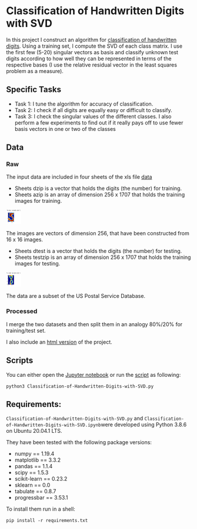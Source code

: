 # Classification of Handwritten Digits with SVD

In this project I construct an algorithm for [classification of handwritten digits](Classification-of-Handwritten-Digits-with-SVD.ipynb). Using a training set, I compute the SVD of each class matrix. I use the first few (5-20) singular vectors as basis and classify unknown test digits according to how well they can be represented in terms of the respective bases (I use the relative residual vector in the least squares problem as a measure).

## Specific Tasks

* Task 1: I tune the algorithm for accuracy of classification. 
* Task 2: I check if all digits are equally easy or difficult to classify. 
* Task 3: I check the singular values of the different classes. I also perform a few experiments to find out if it really pays off to use fewer basis vectors in one or two of the classes

## Data

### Raw 

The input data are included in four sheets of the xls file [data](data.xlsx)

* Sheets dzip is a vector that holds the digits (the number) for training.
* Sheets azip is an array of dimension 256 x 1707 that holds the training images for training.

<img src="five_training.png" alt="Plot of the 2nd image from the training set" style="height: 40px; width:40px;"/>

The images are vectors of dimension 256, that have been constructed from 16 x 16 images.

* Sheets dtest is a vector that holds the digits (the number) for testing.
* Sheets testzip is an array of dimension 256 x 1707 that holds the training images for testing.

<img src="eight_testing.png" alt="Plot of the 2nd image from the test set." style="height: 40px; width:40px;"/>

The data are a subset of the US Postal Service Database.

### Processed

I merge the two datasets and then split them in an analogy 80%/20% for training/test set.

I also include an [html version](Classification-of-Handwritten-Digits-with-SVD.html) of the project.

## Scripts


You can either open the [Jupyter notebook](Classification-of-Handwritten-Digits-with-SVD.ipynb) or run the [script](Classification-of-Handwritten-Digits-with-SVD.py) as following:

```
python3 Classification-of-Handwritten-Digits-with-SVD.py
```

## Requirements:

`Classification-of-Handwritten-Digits-with-SVD.py` and `Classification-of-Handwritten-Digits-with-SVD.ipynb`were developed using Python 3.8.6 on Ubuntu 20.04.1 LTS.

They have been tested with the following package versions:

* numpy == 1.19.4
* matplotlib == 3.3.2
* pandas == 1.1.4
* scipy == 1.5.3
* scikit-learn == 0.23.2
* sklearn == 0.0
* tabulate == 0.8.7
* progressbar == 3.53.1

To install them run in a shell:

```
pip install -r requirements.txt
```
